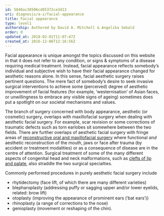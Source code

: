```yaml
---
id: 5846ac38506cd85372ce3d13
uri: diagnosis/a-z/facial-appearance
title: Facial appearance
type: level1
authorship: Authored by David A. Mitchell & Angelika Sebald
order: 0
updated_at: 2018-02-01T11:07:47Z
created_at: 2016-12-06T12:16:56Z
---
```


<p>Facial appearance is unique amongst the topics discussed on this
    website in that it does not refer to any condition, or signs
    &amp; symptoms of a disease requiring medical treatment.
    Instead, facial appearance reflects somebody’s individual
    and subjective wish to have their facial appearance changed
    for aesthetic reasons alone. In this sense, facial aesthetic
    surgery raises pertinent questions. The mere fact of somebody’s
    desire to seek invasive surgical interventions to achieve
    some (perceived) degree of aesthetic improvement of facial
    features (for example, ‘westernisation’ of Asian faces, or
    unwillingness to embrace any visible signs of ageing) sometimes
    does put a spotlight on our societal mechanisms and values.</p>
<p>The branch of surgery concerned with body appearance, aesthetic
    (or cosmetic) surgery, overlaps with maxillofacial surgery
    when dealing with aesthetic facial surgery. For example,
    scar revision or some corrections of traumatic defects such
    as torn earlobes sit somewhere between the two fields. There
    are further overlaps of aesthetic facial surgery with fringe
    areas of <a href="/treatment/surgery/reconstruction">reconstructive oral and maxillofacial surgery</a>    where functional <i>and</i> aesthetic reconstruction of the
    mouth, jaws or face after trauma (by accident or treatment
    modalities) or as a consequence of disease are in the centre
    of attention. Surgical treatment of some of the many different
    aspects of congenital head and neck malformations, such as
    <a href="/diagnosis/a-z/cleft-lip-palate">clefts of lip and palate</a>,
    also straddle the two surgical specialties.</p>
<p>Commonly performed procedures in purely aesthetic facial surgery
    include</p>
<ul>
    <li>rhytidectomy (face lift, of which there are many different
        varieties)</li>
    <li>blepharoplasty (addressing puffy or sagging upper and/or
        lower eyelids, related: brow lift)</li>
    <li>otoplasty (improving the appearance of prominent ears (‘bat
        ears’))</li>
    <li>rhinoplasty (a range of corrections to the nose)</li>
    <li>genioplasty (movement or reshaping of the chin).</li>
</ul>
